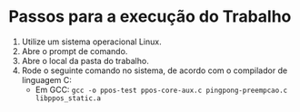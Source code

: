 # Passos para a execução do Trabalho
1. Utilize um sistema operacional Linux.
2. Abre o prompt de comando.
3. Abre o local da pasta do trabalho.
4. Rode o seguinte comando no sistema, de acordo com o compilador de linguagem C:
   - Em GCC: `gcc -o ppos-test ppos-core-aux.c pingpong-preempcao.c libppos_static.a`
